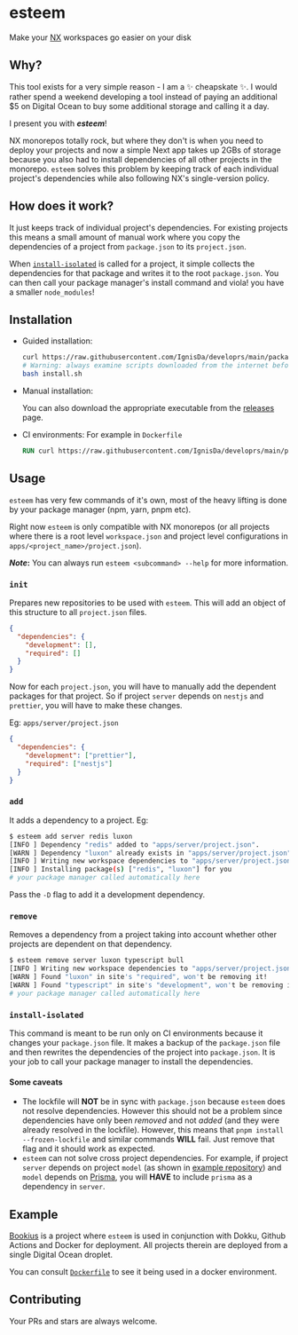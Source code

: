 # esteem

Make your [NX](https://nx.dev/) workspaces go easier on your disk

## Why?

This tool exists for a very simple reason - I am a :sparkles: cheapskate :sparkles:. I
would rather spend a weekend developing a tool instead of paying an additional $5 on
Digital Ocean to buy some additional storage and calling it a day.

I present you with **_esteem_**!

NX monorepos totally rock, but where they don't is when you need to deploy your projects
and now a simple Next app takes up 2GBs of storage because you also had to install
dependencies of all other projects in the monorepo. `esteem` solves this problem by keeping
track of each individual project's dependencies while also following NX's single-version
policy.

## How does it work?

It just keeps track of individual project's dependencies. For existing projects this means
a small amount of manual work where you copy the dependencies of a project from
`package.json` to its `project.json`.

When [`install-isolated`](#install-isolated) is called for a project, it simple collects
the dependencies for that package and writes it to the root `package.json`. You can then
call your package manager's install command and viola! you have a smaller `node_modules`!

## Installation

- Guided installation:

  ```bash
  curl https://raw.githubusercontent.com/IgnisDa/developrs/main/packages/esteem/install.sh -o install.sh
  # Warning: always examine scripts downloaded from the internet before running them locally.
  bash install.sh
  ```

- Manual installation:

  You can also download the appropriate executable from the
  [releases](https://github.com/IgnisDa/developrs/releases) page.

- CI environments:
  For example in `Dockerfile`

  ```Dockerfile
  RUN curl https://raw.githubusercontent.com/IgnisDa/developrs/main/packages/esteem/install.sh | sh -s -- --yes
  ```

## Usage

`esteem` has very few commands of it's own, most of the heavy lifting is done by your
package manager (npm, yarn, pnpm etc).

Right now `esteem` is only compatible with NX monorepos (or all projects where there is a
root level `workspace.json` and project level configurations in
`apps/<project_name>/project.json`).

**_Note_:** You can always run `esteem <subcommand> --help` for more information.

### `init`

Prepares new repositories to be used with `esteem`. This will add an object of this
structure to all `project.json` files.

```json
{
  "dependencies": {
    "development": [],
    "required": []
  }
}
```

Now for each `project.json`, you will have to manually add the dependent packages for that
project. So if project `server` depends on `nestjs` and `prettier`, you will have to make
these changes.

Eg: `apps/server/project.json`

```json
{
  "dependencies": {
    "development": ["prettier"],
    "required": ["nestjs"]
  }
}
```

### `add`

It adds a dependency to a project. Eg:

```bash
$ esteem add server redis luxon
[INFO ] Dependency "redis" added to "apps/server/project.json".
[WARN ] Dependency "luxon" already exists in "apps/server/project.json". Skipping...
[INFO ] Writing new workspace dependencies to "apps/server/project.json"
[INFO ] Installing package(s) ["redis", "luxon"] for you
# your package manager called automatically here
```

Pass the `-D` flag to add it a development dependency.

### `remove`

Removes a dependency from a project taking into account whether other projects are
dependent on that dependency.

```bash
$ esteem remove server luxon typescript bull
[INFO ] Writing new workspace dependencies to "apps/server/project.json"
[WARN ] Found "luxon" in site's "required", won't be removing it!
[WARN ] Found "typescript" in site's "development", won't be removing it!
# your package manager called automatically here
```

### `install-isolated`

This command is meant to be run only on CI environments because it changes your
`package.json` file. It makes a backup of the `package.json` file and then rewrites the
dependencies of the project into `package.json`. It is your job to call your package
manager to install the dependencies.

#### Some caveats

- The lockfile will **NOT** be in sync with `package.json` because `esteem` does not
  resolve dependencies. However this should not be a problem since dependencies have only
  been _removed_ and not _added_ (and they were already resolved in the lockfile). However,
  this means that `pnpm install --frozen-lockfile` and similar commands **WILL** fail. Just
  remove that flag and it should work as expected.
- `esteem` can not solve cross project dependencies. For example, if project `server`
  depends on project `model` (as shown in [example repository](#example)) and `model`
  depends on [Prisma](https://prisma.io/), you will **HAVE** to include `prisma` as a
  dependency in `server`.

## Example

[Bookius](https://github.com/IgnisDa/bookius) is a project where `esteem` is used in
conjunction with Dokku, Github Actions and Docker for deployment. All projects therein are
deployed from a single Digital Ocean droplet.

You can consult
[`Dockerfile`](https://github.com/IgnisDa/bookius/blob/49713a5d0beb1528d471563faf565cabbbbe4ff5/apps/server/Dockerfile#L8)
to see it being used in a docker environment.

## Contributing

Your PRs and stars are always welcome.
